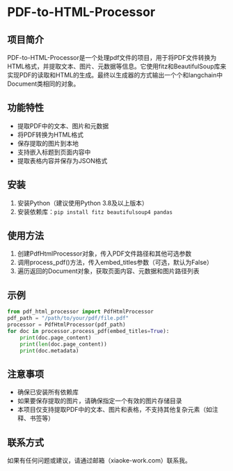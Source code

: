 # PDF-to-HTML-Processor
## 项目简介
PDF-to-HTML-Processor是一个处理pdf文件的项目，用于将PDF文件转换为HTML格式，并提取文本、图片、元数据等信息。它使用fitz和BeautifulSoup库来实现PDF的读取和HTML的生成。最终以生成器的方式输出一个个和langchain中Document类相同的对象。
## 功能特性
- 提取PDF中的文本、图片和元数据
- 将PDF转换为HTML格式
- 保存提取的图片到本地
- 支持嵌入标题到页面内容中
- 提取表格内容并保存为JSON格式
## 安装
1. 安装Python（建议使用Python 3.8及以上版本）
2. 安装依赖库：`pip install fitz beautifulsoup4 pandas`
## 使用方法
1. 创建PdfHtmlProcessor对象，传入PDF文件路径和其他可选参数
2. 调用process_pdf()方法，传入embed_titles参数（可选，默认为False）
3. 遍历返回的Document对象，获取页面内容、元数据和图片路径列表
## 示例
```python
from pdf_html_processor import PdfHtmlProcessor
pdf_path = "/path/to/your/pdf/file.pdf"
processor = PdfHtmlProcessor(pdf_path)
for doc in processor.process_pdf(embed_titles=True):
    print(doc.page_content)
    print(len(doc.page_content))
    print(doc.metadata)
```
## 注意事项
- 确保已安装所有依赖库
- 如果要保存提取的图片，请确保指定一个有效的图片存储目录
- 本项目仅支持提取PDF中的文本、图片和表格，不支持其他复杂元素（如注释、书签等）
## 联系方式
如果有任何问题或建议，请通过邮箱（xiaoke-work.com）联系我。

